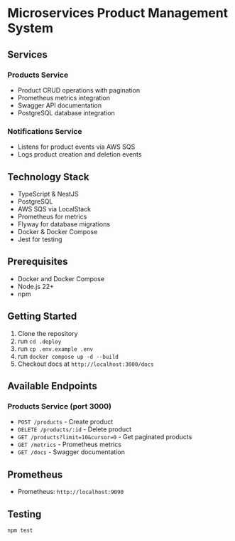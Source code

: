 # Microservices Product Management System
## Services

### Products Service
- Product CRUD operations with pagination
- Prometheus metrics integration
- Swagger API documentation
- PostgreSQL database integration

### Notifications Service
- Listens for product events via AWS SQS
- Logs product creation and deletion events

## Technology Stack

- TypeScript & NestJS
- PostgreSQL
- AWS SQS via LocalStack
- Prometheus for metrics
- Flyway for database migrations
- Docker & Docker Compose
- Jest for testing

## Prerequisites

- Docker and Docker Compose
- Node.js 22+
- npm

## Getting Started

1. Clone the repository
2. run ```cd .deploy```
3. run ```cp .env.example .env```
4. run ```docker compose up -d --build```
5. Checkout docs at ```http://localhost:3000/docs```

## Available Endpoints

### Products Service (port 3000)
- `POST /products` - Create product
- `DELETE /products/:id` - Delete product
- `GET /products?limit=10&cursor=0` - Get paginated products
- `GET /metrics` - Prometheus metrics
- `GET /docs` - Swagger documentation

## Prometheus
- Prometheus: ```http://localhost:9090```

## Testing

```bash
npm test
```
